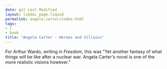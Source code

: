 ```yaml
---
date: git Last Modified
layout: libdoc_page.liquid
permalink: angela-carter/index.html
tags:
- C
- book
title: "Angela Carter - Heroes and Villains"
---
```


For Arthur Wardo, writing in <em>Freedom</em>, this was "Yet  another fantasy of what things will be like after a nuclear war. Angela Carter's  novel is one of the more realistic visions however."